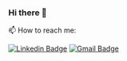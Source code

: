 ### Hi there 👋

<!--
**samantha-tran/samantha-tran** is a ✨ _special_ ✨ repository because its `README.md` (this file) appears on your GitHub profile.

Here are some ideas to get you started:

- 🔭 I’m currently working on ...
- 🌱 I’m currently learning ...
- 👯 I’m looking to collaborate on ...
- 🤔 I’m looking for help with ...
- 💬 Ask me about ...
- 
- 😄 Pronouns: ...
- ⚡ Fun fact: ...
-->

📫 How to reach me:

[![Linkedin Badge](https://img.shields.io/badge/-LinkedIn-blue?style=flat-square&logo=Linkedin&logoColor=white&link=https://www.linkedin.com/in/samanthatran2/)](https://www.linkedin.com/in/samanthatran2/)
[![Gmail Badge](https://img.shields.io/badge/-Gmail-c14438?style=flat-square&logo=Gmail&logoColor=white&link=mailto:stran322001@gmail.com)](mailto:stran322001@gmail.com)

